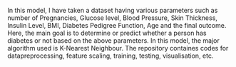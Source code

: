 In this model, I have taken a dataset having various parameters such as number of Pregnancies, Glucose level, Blood Pressure, Skin Thickness, Insulin Level, BMI, Diabetes Pedigree Function, Age and the final outcome.
Here, the main goal is to determine or predict whether a person has diabetes or not based on the above parameters.
In this model, the major algorithm used is K-Nearest Neighbour.
The repository containes codes for datapreprocessing, feature scaling, training, testing, visualisation, etc.
